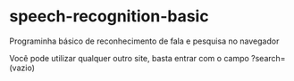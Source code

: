 # speech-recognition-basic
Programinha básico de reconhecimento de fala e pesquisa no navegador

Você pode utilizar qualquer outro site, basta entrar com o campo ?search= (vazio)
